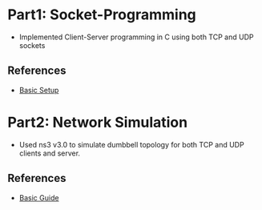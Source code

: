 # Part1: Socket-Programming
- Implemented Client-Server programming in C using both TCP and UDP sockets

## References
- [Basic Setup](https://www.youtube.com/watch?time_continue=2179&v=LtXEMwSG5-8&feature=emb_title)

# Part2: Network Simulation
- Used ns3 v3.0 to simulate dumbbell topology for both TCP and UDP clients and server.

## References
- [Basic Guide](https://www.nsnam.org/doxygen/index.html)

